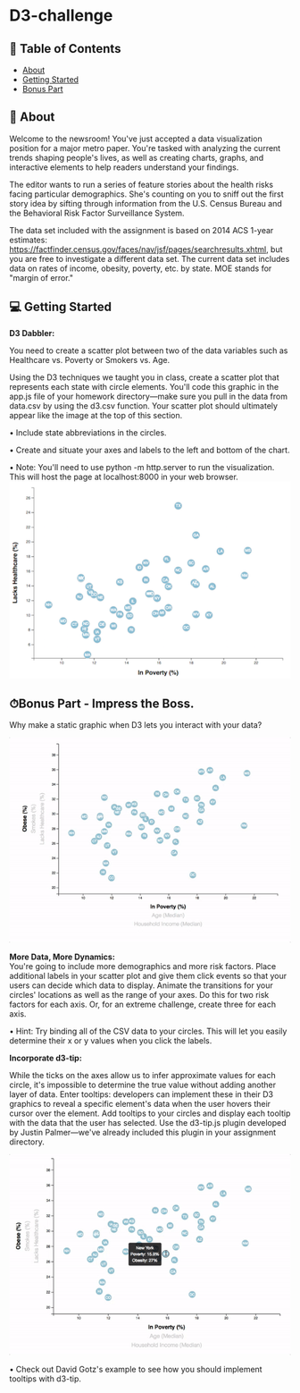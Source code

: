 # D3-challenge


## 📝 Table of Contents

- [About](#about)
- [Getting Started](#getting_started)
- [Bonus Part](#bonus_part)

## 🧐 About <a name = "about"></a>
Welcome to the newsroom! You've just accepted a data visualization position for a major metro paper. You're tasked with analyzing the current trends shaping people's lives, as well as creating charts, graphs, and interactive elements to help readers understand your findings.

The editor wants to run a series of feature stories about the health risks facing particular demographics. She's counting on you to sniff out the first story idea by sifting through information from the U.S. Census Bureau and the Behavioral Risk Factor Surveillance System.

The data set included with the assignment is based on 2014 ACS 1-year estimates: https://factfinder.census.gov/faces/nav/jsf/pages/searchresults.xhtml, but you are free to investigate a different data set. The current data set includes data on rates of income, obesity, poverty, etc. by state. MOE stands for "margin of error."


## 💻 Getting Started <a name = "getting_started"></a>

**D3 Dabbler:** <br>

You need to create a scatter plot between two of the data variables such as Healthcare vs. Poverty or Smokers vs. Age.

Using the D3 techniques we taught you in class, create a scatter plot that represents each state with circle elements. You'll code this graphic in the app.js file of your homework directory—make sure you pull in the data from data.csv by using the d3.csv function. Your scatter plot should ultimately appear like the image at the top of this section.

•	Include state abbreviations in the circles. 

•	Create and situate your axes and labels to the left and bottom of the chart.

•	Note: You'll need to use python -m http.server to run the visualization. This will host the page at localhost:8000 in your web browser.
![Bar Chart](https://github.com/parastoorazavi/D3-challenge/blob/main/Images/4-scatter.jpg)

## ⏱Bonus Part -	Impress the Boss. <a name = "bonus_part"></a>

Why make a static graphic when D3 lets you interact with your data?

![Bar Chart](https://github.com/parastoorazavi/D3-challenge/blob/main/Images/7-animated-scatter.gif)

**More Data, More Dynamics:** <br>
You're going to include more demographics and more risk factors. Place additional labels in your scatter plot and give them click events so that your users can decide which data to display. Animate the transitions for your circles' locations as well as the range of your axes. Do this for two risk factors for each axis. Or, for an extreme challenge, create three for each axis.

•	Hint: Try binding all of the CSV data to your circles. This will let you easily determine their x or y values when you click the labels. 

**Incorporate d3-tip:** <br>

While the ticks on the axes allow us to infer approximate values for each circle, it's impossible to determine the true value without adding another layer of data. Enter tooltips: developers can implement these in their D3 graphics to reveal a specific element's data when the user hovers their cursor over the element. Add tooltips to your circles and display each tooltip with the data that the user has selected. Use the d3-tip.js plugin developed by Justin Palmer—we've already included this plugin in your assignment directory.

![Bar Chart](https://github.com/parastoorazavi/D3-challenge/blob/main/Images/8-tooltip.gif)

•	Check out David Gotz's example to see how you should implement tooltips with d3-tip.

